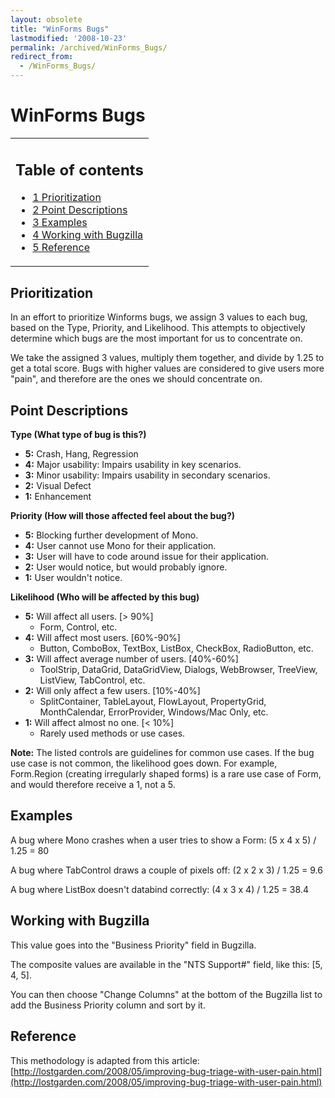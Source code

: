 ```yaml
---
layout: obsolete
title: "WinForms Bugs"
lastmodified: '2008-10-23'
permalink: /archived/WinForms_Bugs/
redirect_from:
  - /WinForms_Bugs/
---
```


WinForms Bugs
=============

<table>
<col width="100%" />
<tbody>
<tr class="odd">
<td align="left"><h2>Table of contents</h2>
<ul>
<li><a href="#prioritization">1 Prioritization</a></li>
<li><a href="#point-descriptions">2 Point Descriptions</a></li>
<li><a href="#examples">3 Examples</a></li>
<li><a href="#working-with-bugzilla">4 Working with Bugzilla</a></li>
<li><a href="#reference">5 Reference</a></li>
</ul></td>
</tr>
</tbody>
</table>

Prioritization
--------------

In an effort to prioritize Winforms bugs, we assign 3 values to each bug, based on the Type, Priority, and Likelihood. This attempts to objectively determine which bugs are the most important for us to concentrate on.

We take the assigned 3 values, multiply them together, and divide by 1.25 to get a total score. Bugs with higher values are considered to give users more "pain", and therefore are the ones we should concentrate on.

Point Descriptions
------------------

**Type (What type of bug is this?)**

-   **5:** Crash, Hang, Regression
-   **4:** Major usability: Impairs usability in key scenarios.
-   **3:** Minor usability: Impairs usability in secondary scenarios.
-   **2:** Visual Defect
-   **1:** Enhancement

**Priority (How will those affected feel about the bug?)**

-   **5:** Blocking further development of Mono.
-   **4:** User cannot use Mono for their application.
-   **3:** User will have to code around issue for their application.
-   **2:** User would notice, but would probably ignore.
-   **1:** User wouldn't notice.

**Likelihood (Who will be affected by this bug)**

-   **5:** Will affect all users. [\> 90%]
    -   Form, Control, etc.
-   **4:** Will affect most users. [60%-90%]
    -   Button, ComboBox, TextBox, ListBox, CheckBox, RadioButton, etc.
-   **3:** Will affect average number of users. [40%-60%]
    -   ToolStrip, DataGrid, DataGridView, Dialogs, WebBrowser, TreeView, ListView, TabControl, etc.
-   **2:** Will only affect a few users. [10%-40%]
    -   SplitContainer, TableLayout, FlowLayout, PropertyGrid, MonthCalendar, ErrorProvider, Windows/Mac Only, etc.
-   **1:** Will affect almost no one. [\< 10%]
    -   Rarely used methods or use cases.

**Note:** The listed controls are guidelines for common use cases. If the bug use case is not common, the likelihood goes down. For example, Form.Region (creating irregularly shaped forms) is a rare use case of Form, and would therefore receive a 1, not a 5.

Examples
--------

A bug where Mono crashes when a user tries to show a Form:
 (5 x 4 x 5) / 1.25 = 80

A bug where TabControl draws a couple of pixels off:
 (2 x 2 x 3) / 1.25 = 9.6

A bug where ListBox doesn't databind correctly:
 (4 x 3 x 4) / 1.25 = 38.4

Working with Bugzilla
---------------------

This value goes into the "Business Priority" field in Bugzilla.

The composite values are available in the "NTS Support\#" field, like this: [5, 4, 5].

You can then choose "Change Columns" at the bottom of the Bugzilla list to add the Business Priority column and sort by it.

Reference
---------

This methodology is adapted from this article:
 [http://lostgarden.com/2008/05/improving-bug-triage-with-user-pain.html](http://lostgarden.com/2008/05/improving-bug-triage-with-user-pain.html)

